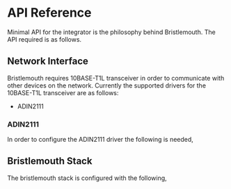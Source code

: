 # API Reference

Minimal API for the integrator is the philosophy behind Bristlemouth.
The API required is as follows.

## Network Interface

Bristlemouth requires 10BASE-T1L transceiver in order to communicate with other devices on the network.
Currently the supported drivers for the 10BASE-T1L transceiver are as follows:

- ADIN2111

### ADIN2111

In order to configure the ADIN2111 driver the following is needed,

<!--- Infomration regarding initializing the adin driver here --->


## Bristlemouth Stack

The bristlemouth stack is configured with the following,

<!--- Infomration regarding initializing the bm stack here --->
